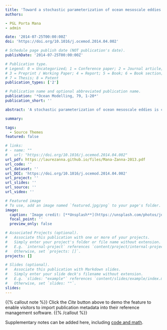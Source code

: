 ```yaml
---
title: 'Toward a stochastic parameterization of ocean mesoscale eddies'
authors:

- PGL Porta Mana
- admin

date: '2014-07-25T00:00:00Z'
doi: 'https://doi.org/10.1016/j.ocemod.2014.04.002'

# Schedule page publish date (NOT publication's date).
publishDate: '2014-07-25T00:00:00Z'

# Publication type.
# Legend: 0 = Uncategorized; 1 = Conference paper; 2 = Journal article;
# 3 = Preprint / Working Paper; 4 = Report; 5 = Book; 6 = Book section;
# 7 = Thesis; 8 = Patent
publication_types: ['2']

# Publication name and optional abbreviated publication name.
publication: '*Ocean Modelling, 79, 1-20*'
publication_short: ''

abstract: 'A stochastic parameterization of ocean mesoscale eddies is constructed in order to account for the fluctuations in subgrid transport and to represent upscale turbulent cascades. Eddy-resolving simulations to derive the parameterization are performed in a quasi-geostrophic (QG) model in a double-gyre configuration. The coarse-graining of the high-resolution model is giving rise to an eddy source term which represents the turbulent Reynolds stresses. The eddy source term, its mean and fluctuations are analyzed as function of the resolved scales and external parameters. A functional form of the resolved scales, based on a representation of turbulence as a non-Newtonian viscoelastic medium and including the rate of strain, is used to describe the eddy source term mean, variance and decorrelation timescale. Probability density functions (PDFs) of the eddy source term conditional on the resolved scales are then calculated, capturing the fluctuations associated with mesoscale eddies and their impact on the mean flow. Scalings for the mean, standard deviation, skewness, and kurtosis of the conditional PDFs are provided as function of the grid size, forcing, and stratification of the coarse-resolution model. In light of these scalings, no preliminary high-resolution (QG) model runs are necessary to diagnose the subgrid forcing and the implementation of a stochastic closure based on the conditional PDFs requires in principle very little tuning.'

summary: 

tags:
  - Source Themes
featured: false

# links:
# - name: ""
#   url: "https://doi.org/10.1016/j.ocemod.2014.04.002"
url_pdf: https://laurezanna.github.io/files/Mana-Zanna-2013.pdf
url_code: ''
url_dataset: ''
url_DOI: 'https://doi.org/10.1016/j.ocemod.2014.04.002'
url_project: ''
url_slides: ''
url_source: ''
url_video: ''

# Featured image
# To use, add an image named `featured.jpg/png` to your page's folder.
image:
  caption: 'Image credit: [**Unsplash**](https://unsplash.com/photos/jdD8gXaTZsc)'
  focal_point: ''
  preview_only: false

# Associated Projects (optional).
#   Associate this publication with one or more of your projects.
#   Simply enter your project's folder or file name without extension.
#   E.g. `internal-project` references `content/project/internal-project/index.md`.
#   Otherwise, set `projects: []`.
projects: []

# Slides (optional).
#   Associate this publication with Markdown slides.
#   Simply enter your slide deck's filename without extension.
#   E.g. `slides: "example"` references `content/slides/example/index.md`.
#   Otherwise, set `slides: ""`.
slides:
---
```


{{% callout note %}}
Click the _Cite_ button above to demo the feature to enable visitors to import publication metadata into their reference management software.
{{% /callout %}}

Supplementary notes can be added here, including [code and math](https://wowchemy.com/docs/content/writing-markdown-latex/).
